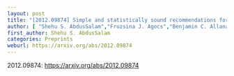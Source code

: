 ```yaml
---
layout: post
title: "[2012.09874] Simple and statistically sound recommendations for analysing physical theories"
author: [ "Shehu S. AbdusSalam","Fruzsina J. Agocs","Benjamin C. Allanach","Peter Athron","Csaba Balázs" ]
first_author: Shehu S. AbdusSalam
categories: Preprints
weburl: https://arxiv.org/abs/2012.09874
---
```


2012.09874: https://arxiv.org/abs/2012.09874
